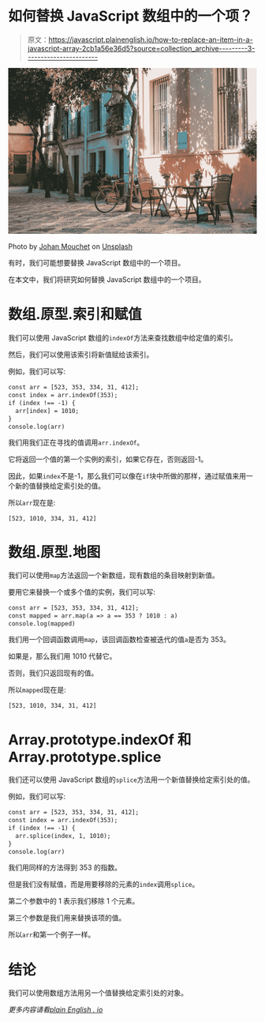 # 如何替换 JavaScript 数组中的一个项？

> 原文：<https://javascript.plainenglish.io/how-to-replace-an-item-in-a-javascript-array-2cb1a56e36d5?source=collection_archive---------3----------------------->

![](img/463d07c3c59cba04755c0354f424401e.png)

Photo by [Johan Mouchet](https://unsplash.com/@johanmouchet?utm_source=medium&utm_medium=referral) on [Unsplash](https://unsplash.com?utm_source=medium&utm_medium=referral)

有时，我们可能想要替换 JavaScript 数组中的一个项目。

在本文中，我们将研究如何替换 JavaScript 数组中的一个项目。

# 数组.原型.索引和赋值

我们可以使用 JavaScript 数组的`indexOf`方法来查找数组中给定值的索引。

然后，我们可以使用该索引将新值赋给该索引。

例如，我们可以写:

```
const arr = [523, 353, 334, 31, 412];
const index = arr.indexOf(353);
if (index !== -1) {
  arr[index] = 1010;
}
console.log(arr)
```

我们用我们正在寻找的值调用`arr.indexOf`。

它将返回一个值的第一个实例的索引，如果它存在，否则返回-1。

因此，如果`index`不是-1，那么我们可以像在`if`块中所做的那样，通过赋值来用一个新的值替换给定索引处的值。

所以`arr`现在是:

```
[523, 1010, 334, 31, 412]
```

# 数组.原型.地图

我们可以使用`map`方法返回一个新数组，现有数组的条目映射到新值。

要用它来替换一个或多个值的实例，我们可以写:

```
const arr = [523, 353, 334, 31, 412];
const mapped = arr.map(a => a == 353 ? 1010 : a)
console.log(mapped)
```

我们用一个回调函数调用`map`，该回调函数检查被迭代的值`a`是否为 353。

如果是，那么我们用 1010 代替它。

否则，我们只返回现有的值。

所以`mapped`现在是:

```
[523, 1010, 334, 31, 412]
```

# Array.prototype.indexOf 和 Array.prototype.splice

我们还可以使用 JavaScript 数组的`splice`方法用一个新值替换给定索引处的值。

例如，我们可以写:

```
const arr = [523, 353, 334, 31, 412];
const index = arr.indexOf(353);
if (index !== -1) {
  arr.splice(index, 1, 1010);
}
console.log(arr)
```

我们用同样的方法得到 353 的指数。

但是我们没有赋值，而是用要移除的元素的`index`调用`splice`。

第二个参数中的 1 表示我们移除 1 个元素。

第三个参数是我们用来替换该项的值。

所以`arr`和第一个例子一样。

# 结论

我们可以使用数组方法用另一个值替换给定索引处的对象。

*更多内容请看*[*plain English . io*](http://plainenglish.io/)